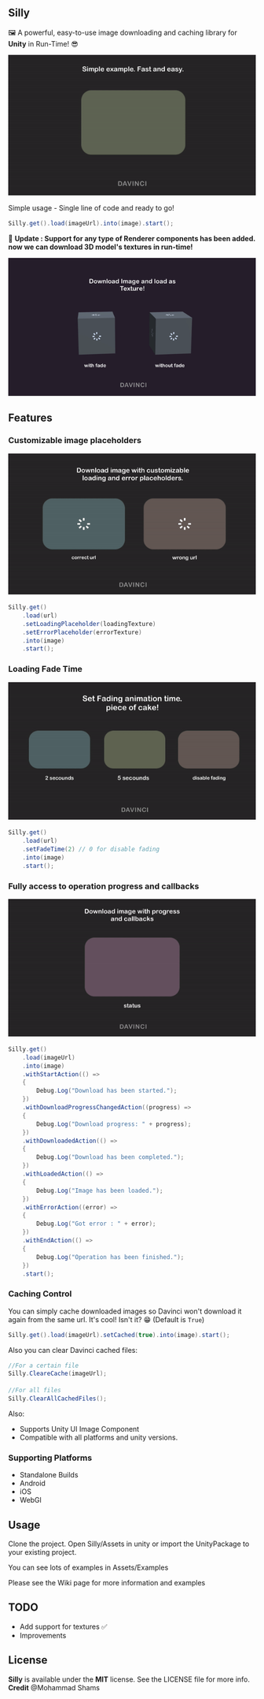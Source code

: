 Silly
---
🖼 A powerful, easy-to-use image downloading and caching library for **Unity** in Run-Time! 😎 

![](https://github.com/tonyvtomy/Silly/blob/master/Images/image1.gif?raw=true)

Simple usage - Single line of code and ready to go!
```csharp
Silly.get().load(imageUrl).into(image).start();
```

🔴 **Update : Support for any type of Renderer components has been added. now we can download 3D model's textures in run-time!**

![](https://github.com/tonyvtomy/Silly/blob/master/Images/image2.gif?raw=true)


Features
---
### Customizable image placeholders

![](https://github.com/tonyvtomy/Silly/blob/master/Images/image3.gif?raw=true)
```csharp
Silly.get()
    .load(url)
    .setLoadingPlaceholder(loadingTexture)
    .setErrorPlaceholder(errorTexture)
    .into(image)
    .start();
```

### Loading Fade Time

![](https://github.com/tonyvtomy/Silly/blob/master/Images/image4.gif?raw=true)
```csharp
Silly.get()
    .load(url)
    .setFadeTime(2) // 0 for disable fading
    .into(image)
    .start();
```

### Fully access to operation progress and callbacks

![](https://github.com/tonyvtomy/Silly/blob/master/Images/image5.gif?raw=true)
```csharp
Silly.get()
    .load(imageUrl)
    .into(image)
    .withStartAction(() =>
    {
        Debug.Log("Download has been started.");
    })
    .withDownloadProgressChangedAction((progress) =>
    {
        Debug.Log("Download progress: " + progress);
    })
    .withDownloadedAction(() =>
    {
        Debug.Log("Download has been completed.");
    })
    .withLoadedAction(() =>
    {
        Debug.Log("Image has been loaded.");
    })
    .withErrorAction((error) =>
    {
        Debug.Log("Got error : " + error);
    })
    .withEndAction(() =>
    {
        Debug.Log("Operation has been finished.");
    })
    .start();
```

### Caching Control
You can simply cache downloaded images so Davinci won't download it again from the same url. It's cool! Isn't it? 😁
(Default is `True`)

```csharp
Silly.get().load(imageUrl).setCached(true).into(image).start();
```

Also you can clear Davinci cached files: 
```csharp
//For a certain file
Silly.CleareCache(imageUrl);

//For all files
Silly.ClearAllCachedFiles();
```

Also:
- Supports Unity UI Image Component
- Compatible with all platforms and unity versions.

### Supporting Platforms
- Standalone Builds
- Android
- iOS
- WebGl

Usage
----
Clone the project. Open Silly/Assets in unity or import the UnityPackage to your existing project.

You can see lots of examples in Assets/Examples

Please see the Wiki page for more information and examples

TODO
----
 - Add support for textures ✅ 
 - Improvements

License
----
**Silly** is available under the **MIT** license. See the LICENSE file for more info.
**Credit** @Mohammad Shams

